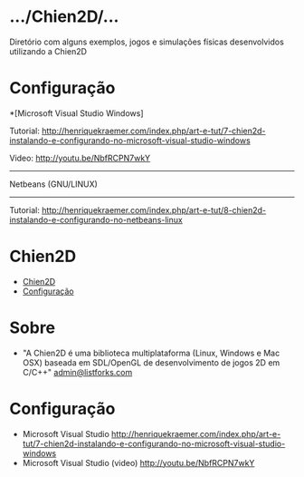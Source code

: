 .../Chien2D/...
===============
Diretório com alguns exemplos, jogos e simulações físicas desenvolvidos utilizando a Chien2D

Configuração
============
*[Microsoft Visual Studio Windows]

Tutorial: http://henriquekraemer.com/index.php/art-e-tut/7-chien2d-instalando-e-configurando-no-microsoft-visual-studio-windows

Video: http://youtu.be/NbfRCPN7wkY

________________________________
Netbeans (GNU/LINUX)
________________________________
Tutorial: http://henriquekraemer.com/index.php/art-e-tut/8-chien2d-instalando-e-configurando-no-netbeans-linux


# Chien2D
 
* [Chien2D](#about)
* [Configuração](#configuration)
 

# <a name="about"></a>Sobre
* "A Chien2D é uma biblioteca multiplataforma (Linux, Windows e Mac OSX) baseada em SDL/OpenGL de desenvolvimento de jogos 2D em C/C++" <admin@listforks.com>


# <a name="configuration"></a>Configuração
* Microsoft Visual Studio <http://henriquekraemer.com/index.php/art-e-tut/7-chien2d-instalando-e-configurando-no-microsoft-visual-studio-windows>
* Microsoft Visual Studio (video) <http://youtu.be/NbfRCPN7wkY>
